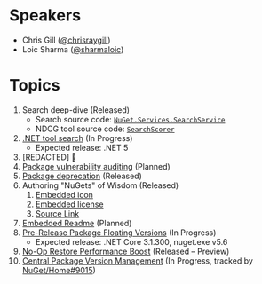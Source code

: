 # Speakers
* Chris Gill ([@chrisraygill](https://twitter.com/chrisraygill))
* Loic Sharma ([@sharmaloic](https://twitter.com/sharmaloic))

# Topics
1. Search deep-dive (Released)
    * Search source code: [`NuGet.Services.SearchService`](https://github.com/NuGet/NuGet.Services.Metadata/tree/master/src/NuGet.Services.SearchService)
    * NDCG tool source code: [`SearchScorer`](https://github.com/NuGet/Entropy/tree/master/SearchScorer)
1. [.NET tool search](https://github.com/dotnet/sdk/issues/3808) (In Progress)
    * Expected release: .NET 5
1. [REDACTED] 👻
1. [Package vulnerability auditing](https://github.com/NuGet/Home/wiki/Flag-vulnerable-packages) (Planned)
1. [Package deprecation](https://github.com/NuGet/Home/wiki/Deprecate-packages) (Released)
1. Authoring "NuGets" of Wisdom (Released)
    1. [Embedded icon](https://github.com/NuGet/Home/wiki/Packaging-Icon-within-the-nupkg)
    1. [Embedded license](https://github.com/NuGet/Home/wiki/Packaging-License-within-the-nupkg)
    1. [Source Link](https://github.com/dotnet/sourcelink)
1. [Embedded Readme](https://github.com/NuGet/Home/wiki/Packaging-Documentation-within-the-nupkg) (Planned)
1. [Pre-Release Package Floating Versions](https://github.com/NuGet/Home/wiki/Support-pre-release-packages-with-floating-versions) (In Progress)
    * Expected release: .NET Core 3.1.300, nuget.exe v5.6
1. [No-Op Restore Performance Boost](https://github.com/NuGet/Home/issues/8791) (Released – Preview)
1. [Central Package Version Management](https://github.com/NuGet/Home/wiki/Centrally-managing-NuGet-package-versions) (In Progress, tracked by [NuGet/Home#9015](https://github.com/NuGet/Home/issues/9015))



